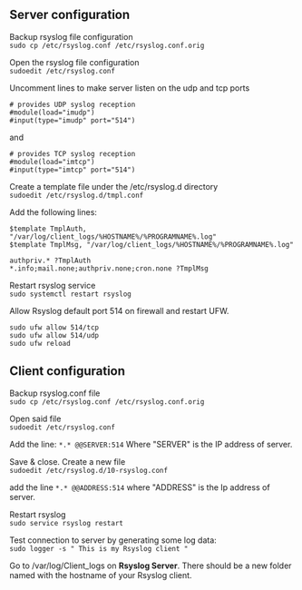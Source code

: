 ## Server configuration ##  

Backup rsyslog file configuration  
`sudo cp /etc/rsyslog.conf /etc/rsyslog.conf.orig`  

Open the rsyslog file configuration  
`sudoedit /etc/rsyslog.conf`    

Uncomment lines to make server listen on the udp and tcp ports  
```
# provides UDP syslog reception  
#module(load="imudp")  
#input(type="imudp" port="514")  
```  

and  
```
# provides TCP syslog reception  
#module(load="imtcp")  
#input(type="imtcp" port="514")  
```
Create a template file under the /etc/rsyslog.d directory  
`sudoedit /etc/rsyslog.d/tmpl.conf`  

Add the following lines:  
```
$template TmplAuth, "/var/log/client_logs/%HOSTNAME%/%PROGRAMNAME%.log"  
$template TmplMsg, "/var/log/client_logs/%HOSTNAME%/%PROGRAMNAME%.log"  

authpriv.* ?TmplAuth  
*.info;mail.none;authpriv.none;cron.none ?TmplMsg  
```

Restart rsyslog service  
`sudo systemctl restart rsyslog` 

Allow Rsyslog default port 514 on firewall and restart UFW. 
```
sudo ufw allow 514/tcp  
sudo ufw allow 514/udp  
sudo ufw reload  
```

## Client configuration ##  

Backup rsyslog.conf file  
`sudo cp /etc/rsyslog.conf /etc/rsyslog.conf.orig`  

Open said file  
`sudoedit /etc/rsyslog.conf`  

Add the line:  `*.* @@SERVER:514` Where "SERVER" is the IP address of server.  

Save & close. Create a new file  
`sudoedit /etc/rsyslog.d/10-rsyslog.conf`  

add the line `*.* @@ADDRESS:514` where "ADDRESS" is the Ip address of server.  

Restart rsyslog  
`sudo service rsyslog restart`

Test connection to server by generating some log data:  
`sudo logger -s " This is my Rsyslog client "`

Go to /var/log/Client_logs on **Rsyslog Server**. There should be a new folder named with the hostname of your Rsyslog client.  








